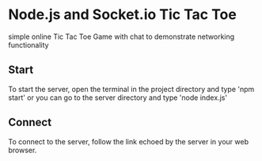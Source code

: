 # Node.js and Socket.io Tic Tac Toe
simple online Tic Tac Toe Game with chat to demonstrate networking functionality

## Start
To start the server, open the terminal in the project directory and type 'npm start'
or you can go to the server directory and type 'node index.js'

## Connect
To connect to the server, follow the link echoed by the server in your web browser.